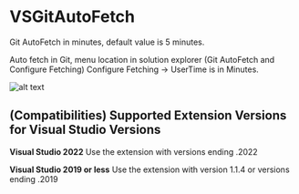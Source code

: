 # VSGitAutoFetch


Git AutoFetch in minutes, default value is 5 minutes.

Auto fetch in Git, menu location in solution explorer (Git AutoFetch and Configure Fetching)
Configure Fetching -> UserTime is in Minutes.

![alt text](https://zweideveloper.gallerycdn.vsassets.io/extensions/zweideveloper/gitautofetch/1.0/1561780129810/Location_Menu.png)

## (Compatibilities) Supported Extension Versions for Visual Studio Versions
**Visual Studio 2022**
Use the extension with versions ending .2022

**Visual Studio 2019 or less**
Use the extension with version 1.1.4 or versions ending .2019
